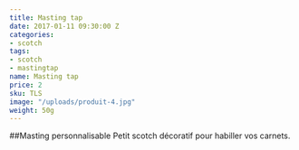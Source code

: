 ```yaml
---
title: Masting tap
date: 2017-01-11 09:30:00 Z
categories:
- scotch
tags:
- scotch
- mastingtap
name: Masting tap
price: 2
sku: TLS
image: "/uploads/produit-4.jpg"
weight: 50g
---
```


##Masting personnalisable 
Petit scotch décoratif pour habiller vos carnets. 